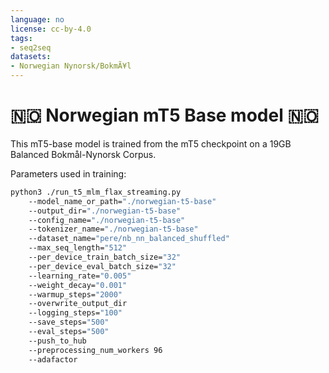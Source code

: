 ```yaml
---
language: no
license: cc-by-4.0
tags:
- seq2seq
datasets:
- Norwegian Nynorsk/BokmÃ¥l
---
```

#  🇳🇴 Norwegian mT5 Base model 🇳🇴
This mT5-base model is trained from the mT5 checkpoint on a 19GB Balanced Bokmål-Nynorsk Corpus.

Parameters used in training:
```bash
python3 ./run_t5_mlm_flax_streaming.py 
    --model_name_or_path="./norwegian-t5-base"
    --output_dir="./norwegian-t5-base" 
    --config_name="./norwegian-t5-base" 
    --tokenizer_name="./norwegian-t5-base" 
    --dataset_name="pere/nb_nn_balanced_shuffled"  
    --max_seq_length="512" 
    --per_device_train_batch_size="32" 
    --per_device_eval_batch_size="32" 
    --learning_rate="0.005" 
    --weight_decay="0.001" 
    --warmup_steps="2000" 
    --overwrite_output_dir  
    --logging_steps="100" 
    --save_steps="500" 
    --eval_steps="500"
    --push_to_hub 
    --preprocessing_num_workers 96 
    --adafactor 
  ```